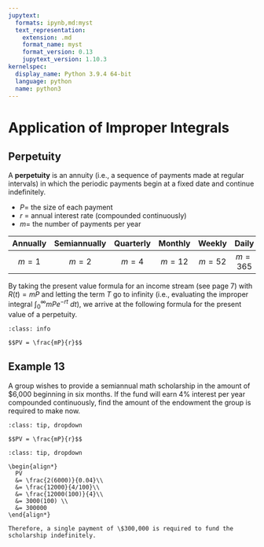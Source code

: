 ```yaml
---
jupytext:
  formats: ipynb,md:myst
  text_representation:
    extension: .md
    format_name: myst
    format_version: 0.13
    jupytext_version: 1.10.3
kernelspec:
  display_name: Python 3.9.4 64-bit
  language: python
  name: python3
---
```

# Application of Improper Integrals

## Perpetuity

A **perpetuity** is an annuity (i.e., a sequence of payments made at regular intervals) in which the periodic payments begin at a fixed date and continue indefinitely.

- $P=$ the size of each payment
- $r$ = annual interest rate (compounded continuously)
- $m=$ the number of payments per year

|Annually|Semiannually|Quarterly|Monthly|Weekly|Daily
| :---: | :---: | :---: | :---: | :---: | :---:
|$m=1$|$m=2$|$m=4$|$m=12$|$m=52$|$m=365$

By taking the present value formula for an income stream (see page 7) with $R(t) = mP$ and letting the term $T$ go to infinity (i.e., evaluating the improper integral $\int_0^\infty mPe^{-rt} ~dt$), we arrive at the following formula for the present value of a perpetuity.

```{admonition} Present Value of a Perpetuity
:class: info

$$PV = \frac{mP}{r}$$
```

## Example 13

A group wishes to provide a semiannual math scholarship in the amount of \$6,000 beginning in six months. If the fund will earn 4\% interest per year compounded continuously, find the amount of the endowment the group is required to make now.

```{admonition} Step 1: Recall the formula for the present value of a perpetuity.
:class: tip, dropdown

$$PV = \frac{mP}{r}$$
```

```{admonition} Step 2: Plug in the given values: $m=2$, $P=6000$, and $r=0.04$. 
:class: tip, dropdown

\begin{align*}
  PV
  &= \frac{2(6000)}{0.04}\\
  &= \frac{12000}{4/100}\\
  &= \frac{12000(100)}{4}\\
  &= 3000(100) \\
  &= 300000
\end{align*}

Therefore, a single payment of \$300,000 is required to fund the scholarship indefinitely.
```